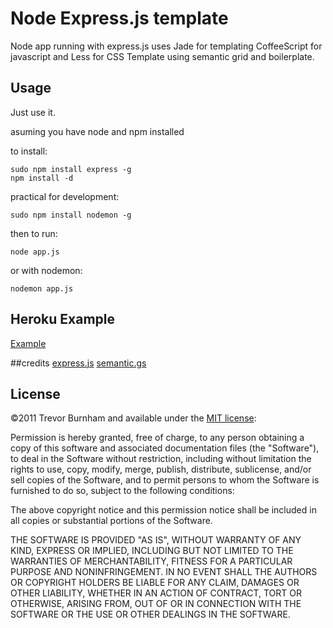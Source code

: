 # Node Express.js template

Node app running with express.js
uses Jade for templating CoffeeScript for javascript and Less for CSS
Template using semantic grid and boilerplate.


## Usage

Just use it. 

asuming you have node and npm installed

to install:

```
sudo npm install express -g
npm install -d
````


practical for development:

````
sudo npm install nodemon -g
````

then to run:

`node app.js`

or with nodemon:

`nodemon app.js`


## Heroku Example

[Example](http://expressjs-template.herokuapp.com/)

##credits
[express.js](http://expressjs.com/)
[semantic.gs](http://semantic.gs/)

## License

©2011 Trevor Burnham and available under the [MIT license](http://www.opensource.org/licenses/mit-license.php):

Permission is hereby granted, free of charge, to any person obtaining a copy of this software and associated documentation files (the "Software"), to deal in the Software without restriction, including without limitation the rights to use, copy, modify, merge, publish, distribute, sublicense, and/or sell copies of the Software, and to permit persons to whom the Software is furnished to do so, subject to the following conditions:

The above copyright notice and this permission notice shall be included in all copies or substantial portions of the Software.

THE SOFTWARE IS PROVIDED "AS IS", WITHOUT WARRANTY OF ANY KIND, EXPRESS OR IMPLIED, INCLUDING BUT NOT LIMITED TO THE WARRANTIES OF MERCHANTABILITY, FITNESS FOR A PARTICULAR PURPOSE AND NONINFRINGEMENT. IN NO EVENT SHALL THE AUTHORS OR COPYRIGHT HOLDERS BE LIABLE FOR ANY CLAIM, DAMAGES OR OTHER LIABILITY, WHETHER IN AN ACTION OF CONTRACT, TORT OR OTHERWISE, ARISING FROM, OUT OF OR IN CONNECTION WITH THE SOFTWARE OR THE USE OR OTHER DEALINGS IN THE SOFTWARE.
